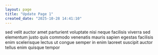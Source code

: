 ```yaml
---
layout: page
title: "Update Page 1"
created_date: "2025-10-28 14:41:10"
---
```


sed velit auctor amet parturient voluptate nisi neque facilisis viverra sed elementum justo quis commodo venenatis mauris sapien egestas facilisis enim scelerisque lectus ut congue semper in enim laoreet suscipit auctor tellus enim quisque tempor 
